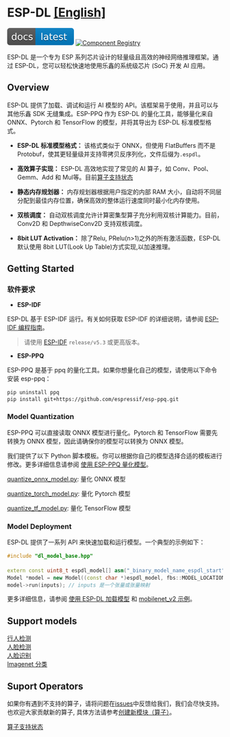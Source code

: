# ESP-DL [[English]](./README.md)

[![Documentation Status](./docs/_static/doc_latest.svg)](https://docs.espressif.com/projects/esp-dl/zh_CN/latest/index.html)    [![Component Registry](https://components.espressif.com/components/espressif/esp-dl/badge.svg)](https://components.espressif.com/components/espressif/esp-dl)

ESP-DL 是一个专为 ESP 系列芯片设计的轻量级且高效的神经网络推理框架。通过 ESP-DL，您可以轻松快速地使用乐鑫的系统级芯片 (SoC) 开发 AI 应用。

## Overview

ESP-DL 提供了加载、调试和运行 AI 模型的 API。该框架易于使用，并且可以与其他乐鑫 SDK 无缝集成。ESP-PPQ 作为 ESP-DL 的量化工具，能够量化来自 ONNX、Pytorch 和 TensorFlow 的模型，并将其导出为 ESP-DL 标准模型格式。

- **ESP-DL 标准模型格式：** 该格式类似于 ONNX，但使用 FlatBuffers 而不是 Protobuf，使其更轻量级并支持零拷贝反序列化，文件后缀为`.espdl`。

- **高效算子实现：** ESP-DL 高效地实现了常见的 AI 算子，如 Conv、Pool、Gemm、Add 和 Mul等。目前[算子支持状态](./operator_support_state.md)

- **静态内存规划器：** 内存规划器根据用户指定的内部 RAM 大小，自动将不同层分配到最佳内存位置，确保高效的整体运行速度同时最小化内存使用。

- **双核调度：** 自动双核调度允许计算密集型算子充分利用双核计算能力。目前，Conv2D 和 DepthwiseConv2D 支持双核调度。

- **8bit LUT Activation：** 除了Relu, PRelu(n>1)之外的所有激活函数，ESP-DL 默认使用 8bit LUT(Look Up Table)方式实现,以加速推理。

## Getting Started

### 软件要求

- **ESP-IDF**  

ESP-DL 基于 ESP-IDF 运行。有关如何获取 ESP-IDF 的详细说明，请参阅 [ESP-IDF 编程指南](https://idf.espressif.com)。

> 请使用 [ESP-IDF](https://github.com/espressif/esp-idf) `release/v5.3` 或更高版本。

- **ESP-PPQ**

ESP-PPQ 是基于 ppq 的量化工具。如果你想量化自己的模型，请使用以下命令安装 esp-ppq：
```
pip uninstall ppq
pip install git+https://github.com/espressif/esp-ppq.git
```

### Model Quantization

ESP-PPQ 可以直接读取 ONNX 模型进行量化。Pytorch 和 TensorFlow 需要先转换为 ONNX 模型，因此请确保你的模型可以转换为 ONNX 模型。

我们提供了以下 Python 脚本模板。你可以根据你自己的模型选择合适的模板进行修改。更多详细信息请参阅 [使用 ESP-PPQ 量化模型](https://docs.espressif.com/projects/esp-dl/zh_CN/latest/tutorials/how_to_quantize_model.html)。  

[quantize_onnx_model.py](./tools/quantization/quantize_onnx_model.py): 量化 ONNX 模型

[quantize_torch_model.py](./tools/quantization/quantize_torch_model.py): 量化 Pytorch 模型

[quantize_tf_model.py](./tools/quantization/quantize_tf_model.py): 量化 TensorFlow 模型


### Model Deployment
ESP-DL 提供了一系列 API 来快速加载和运行模型。一个典型的示例如下：

```cpp
#include "dl_model_base.hpp"

extern const uint8_t espdl_model[] asm("_binary_model_name_espdl_start");
Model *model = new Model((const char *)espdl_model, fbs::MODEL_LOCATION_IN_FLASH_RODATA);
model->run(inputs); // inputs 是一个张量或张量映射
```

更多详细信息，请参阅 [使用 ESP-DL 加载模型](https://docs.espressif.com/projects/esp-dl/zh_CN/latest/tutorials/how_to_load_model.html) 和 [mobilenet_v2 示例](./examples/mobilenet_v2/)。


## Support models

[行人检测](./models/pedestrian_detect/)     
[人脸检测](./models/human_face_detect/)     
[人脸识别](./models/human_face_recognition/)     
[Imagenet 分类](./models/imagenet_cls/)    

## Suport Operators

如果你有遇到不支持的算子，请将问题在[issues](https://github.com/espressif/esp-dl/issues)中反馈给我们，我们会尽快支持。  
也欢迎大家贡献新的算子, 具体方法请参考[创建新模块（算子）](https://docs.espressif.com/projects/esp-dl/zh_CN/latest/tutorials/how_to_add_a_new_module%28operator%29.html)。

[算子支持状态](./operator_support_state.md)